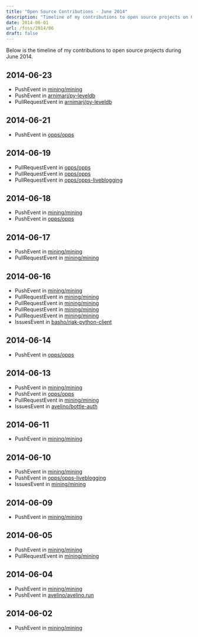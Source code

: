 ```yaml
---
title: "Open Source Contributions - June 2014"
description: "Timeline of my contributions to open source projects on GitHub during June 2014."
date: 2014-06-01
url: /foss/2014/06
draft: false
---
```


Below is the timeline of my contributions to open source projects during June 2014.

## 2014-06-23

- PushEvent in [mining/mining](https://github.com/mining/mining)
- PushEvent in [arnimarj/py-leveldb](https://github.com/arnimarj/py-leveldb)
- PullRequestEvent in [arnimarj/py-leveldb](https://github.com/arnimarj/py-leveldb)

## 2014-06-21

- PushEvent in [opps/opps](https://github.com/opps/opps)

## 2014-06-19

- PullRequestEvent in [opps/opps](https://github.com/opps/opps)
- PullRequestEvent in [opps/opps](https://github.com/opps/opps)
- PullRequestEvent in [opps/opps-liveblogging](https://github.com/opps/opps-liveblogging)

## 2014-06-18

- PushEvent in [mining/mining](https://github.com/mining/mining)
- PushEvent in [opps/opps](https://github.com/opps/opps)

## 2014-06-17

- PushEvent in [mining/mining](https://github.com/mining/mining)
- PullRequestEvent in [mining/mining](https://github.com/mining/mining)

## 2014-06-16

- PushEvent in [mining/mining](https://github.com/mining/mining)
- PullRequestEvent in [mining/mining](https://github.com/mining/mining)
- PullRequestEvent in [mining/mining](https://github.com/mining/mining)
- PullRequestEvent in [mining/mining](https://github.com/mining/mining)
- PullRequestEvent in [mining/mining](https://github.com/mining/mining)
- IssuesEvent in [basho/riak-python-client](https://github.com/basho/riak-python-client)

## 2014-06-14

- PushEvent in [opps/opps](https://github.com/opps/opps)

## 2014-06-13

- PushEvent in [mining/mining](https://github.com/mining/mining)
- PushEvent in [opps/opps](https://github.com/opps/opps)
- PullRequestEvent in [mining/mining](https://github.com/mining/mining)
- IssuesEvent in [avelino/bottle-auth](https://github.com/avelino/bottle-auth)

## 2014-06-11

- PushEvent in [mining/mining](https://github.com/mining/mining)

## 2014-06-10

- PushEvent in [mining/mining](https://github.com/mining/mining)
- PushEvent in [opps/opps-liveblogging](https://github.com/opps/opps-liveblogging)
- IssuesEvent in [mining/mining](https://github.com/mining/mining)

## 2014-06-09

- PushEvent in [mining/mining](https://github.com/mining/mining)

## 2014-06-05

- PushEvent in [mining/mining](https://github.com/mining/mining)
- PullRequestEvent in [mining/mining](https://github.com/mining/mining)

## 2014-06-04

- PushEvent in [mining/mining](https://github.com/mining/mining)
- PushEvent in [avelino/avelino.run](https://github.com/avelino/avelino.run)

## 2014-06-02

- PushEvent in [mining/mining](https://github.com/mining/mining)

